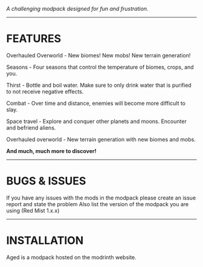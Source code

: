 *A challenging modpack designed for fun and frustration.*

---

# FEATURES
Overhauled Overworld - New biomes! New mobs! New terrain generation!

Seasons - Four seasons that control the temperature of biomes, crops, and you.

Thirst - Bottle and boil water. Make sure to only drink water that is purified to not receive negative effects.

Combat - Over time and distance, enemies will become more difficult to slay.

Space travel - Explore and conquer other planets and moons. Encounter and befriend aliens.

Overhauled overworld - New terrain generation with new biomes and mobs.

**And much, much more to discover!**

---

# BUGS & ISSUES

If you have any issues with the mods in the modpack please create an issue report and state the problem
Also list the version of the modpack you are using (Red Mist 1.x.x)

---

# INSTALLATION

Aged is a modpack hosted on the modrinth website.

